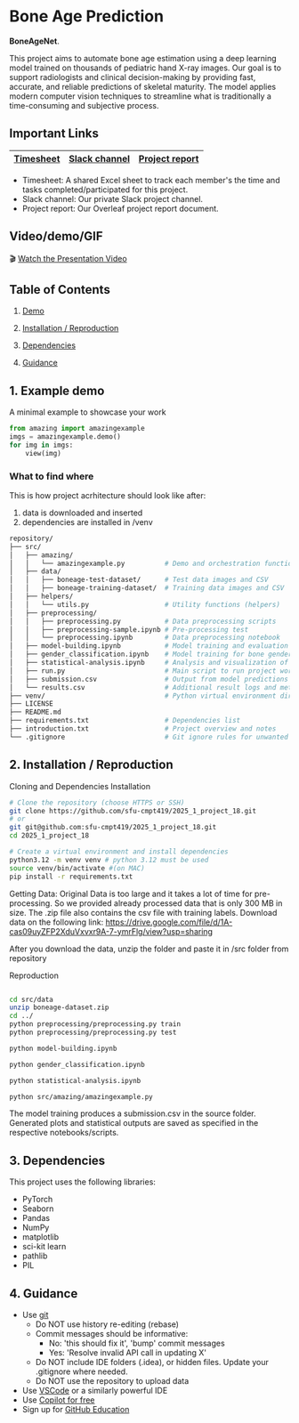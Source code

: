 # Bone Age Prediction

**BoneAgeNet**.

This project aims to automate bone age estimation using a deep learning model trained on thousands of pediatric hand X-ray images.
Our goal is to support radiologists and clinical decision-making by providing fast, accurate, and reliable predictions of skeletal maturity.
The model applies modern computer vision techniques to streamline what is traditionally a time-consuming and subjective process.

## Important Links

| [Timesheet](https://1sfu-my.sharepoint.com/:x:/r/personal/hamarneh_sfu_ca/Documents/TEACHING/CMPT419_SPRING2025/FOR_STUDENTS/ProjectGroup_Timesheets/Group_18_Timesheet.xlsx?d=wf2c1ca97e6c241e6af17aef95c6c469a&csf=1&web=1&e=8ExCo4) | [Slack channel](https://cmpt419spring2025.slack.com/archives/C086FBDGTBN) | [Project report](https://www.overleaf.com/4827965591fvcxmcvvnhsy#893308) |
|-----------|---------------|-------------------------|


- Timesheet: A shared Excel sheet to track each member's the time and tasks completed/participated for this project.
- Slack channel: Our private Slack project channel.
- Project report: Our Overleaf project report document.


## Video/demo/GIF
🎬 [Watch the Presentation Video](https://youtube.com/your-video-link)


## Table of Contents
1. [Demo](#demo)

2. [Installation / Reproduction](#installation)

3. [Dependencies](#dependencies)

4. [Guidance](#guide)


<a name="demo"></a>
## 1. Example demo

A minimal example to showcase your work

```python
from amazing import amazingexample
imgs = amazingexample.demo()
for img in imgs:
    view(img)
```

### What to find where

This is how project acrhitecture should look like after:
1) data is downloaded and inserted
2) dependencies are installed in /venv

```bash
repository/
├── src/
│   ├── amazing/
│   │   └── amazingexample.py          # Demo and orchestration functions
│   ├── data/
│   │   ├── boneage-test-dataset/      # Test data images and CSV
│   │   ├── boneage-training-dataset/  # Training data images and CSV
│   ├── helpers/
│   │   └── utils.py                   # Utility functions (helpers)
│   ├── preprocessing/
│   │   ├── preprocessing.py           # Data preprocessing scripts
│   │   ├── preprocessing-sample.ipynb # Pre-processing test
│   │   └── preprocessing.ipynb        # Data preprocessing notebook
│   ├── model-building.ipynb           # Model training and evaluation for bone age prediction
│   ├── gender_classification.ipynb    # Model training for bone gender prediction
│   ├── statistical-analysis.ipynb     # Analysis and visualization of model outputs
│   ├── run.py                         # Main script to run project workflow
│   ├── submission.csv                 # Output from model predictions
│   └── results.csv                    # Additional result logs and metrics
├── venv/                              # Python virtual environment directory
├── LICENSE
├── README.md
├── requirements.txt                   # Dependencies list
├── introduction.txt                   # Project overview and notes
└── .gitignore                         # Git ignore rules for unwanted files
```

<a name="installation"></a>

## 2. Installation / Reproduction
Cloning and Dependencies Installation
```bash
# Clone the repository (choose HTTPS or SSH)
git clone https://github.com/sfu-cmpt419/2025_1_project_18.git
# or
git git@github.com:sfu-cmpt419/2025_1_project_18.git
cd 2025_1_project_18

# Create a virtual environment and install dependencies
python3.12 -m venv venv # python 3.12 must be used 
source venv/bin/activate #(on MAC)
pip install -r requirements.txt
```

Getting Data:
Original Data is too large and it takes a lot of time for pre-processing. So we provided already processed data that is only 300 MB in size. The .zip file also contains the csv file with training labels. Download data on the following link:
https://drive.google.com/file/d/1A-cas09uyZFP2XduVxvxr9A-7-ymrFlg/view?usp=sharing

After you download the data, unzip the folder and paste it in /src folder from repository

Reproduction
```bash

cd src/data
unzip boneage-dataset.zip
cd ../
python preprocessing/preprocessing.py train
python preprocessing/preprocessing.py test

python model-building.ipynb

python gender_classification.ipynb

python statistical-analysis.ipynb

python src/amazing/amazingexample.py

```
The model training produces a submission.csv in the source folder.
Generated plots and statistical outputs are saved as specified in the respective notebooks/scripts.


<a name="dependencies"></a>
## 3. Dependencies

This project uses the following libraries:
- PyTorch
- Seaborn
- Pandas
- NumPy
- matplotlib
- sci-kit learn
- pathlib
- PIL

<a name="guide"></a>
## 4. Guidance

- Use [git](https://git-scm.com/book/en/v2)
    - Do NOT use history re-editing (rebase)
    - Commit messages should be informative:
        - No: 'this should fix it', 'bump' commit messages
        - Yes: 'Resolve invalid API call in updating X'
    - Do NOT include IDE folders (.idea), or hidden files. Update your .gitignore where needed.
    - Do NOT use the repository to upload data
- Use [VSCode](https://code.visualstudio.com/) or a similarly powerful IDE
- Use [Copilot for free](https://dev.to/twizelissa/how-to-enable-github-copilot-for-free-as-student-4kal)
- Sign up for [GitHub Education](https://education.github.com/) 
